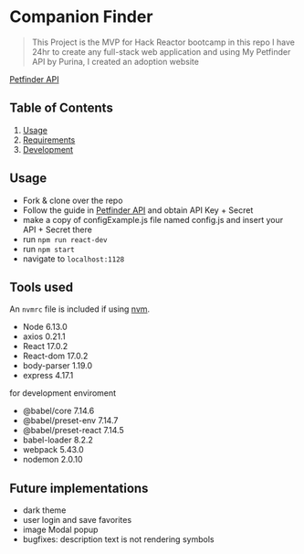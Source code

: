 # Companion Finder

> This Project is the MVP for Hack Reactor bootcamp
> in this repo I have 24hr to create any full-stack web application
> and using My Petfinder API by Purina, I created an adoption website

[Petfinder API](https://www.petfinder.com/developers/v2/docs/)

## Table of Contents

1. [Usage](#Usage)
1. [Requirements](#requirements)
1. [Development](#development)

## Usage

- Fork & clone over the repo
- Follow the guide in [Petfinder API](https://www.petfinder.com/developers/v2/docs/) and obtain API Key + Secret
- make a copy of configExample.js file named config.js and insert your API + Secret there
- run ```npm run react-dev```
- run ```npm start```
- navigate to ```localhost:1128```

## Tools used

An `nvmrc` file is included if using [nvm](https://github.com/creationix/nvm).

- Node 6.13.0
- axios 0.21.1
- React 17.0.2
- React-dom 17.0.2
- body-parser 1.19.0
- express 4.17.1

for development enviroment
- @babel/core 7.14.6
- @babel/preset-env 7.14.7
- @babel/preset-react 7.14.5
- babel-loader 8.2.2
- webpack 5.43.0
- nodemon 2.0.10

## Future implementations

- dark theme
- user login and save favorites
- image Modal popup
- bugfixes: description text is not rendering symbols

